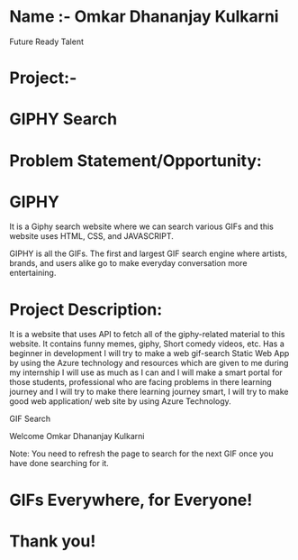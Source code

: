 # Name :- Omkar Dhananjay Kulkarni


Future Ready Talent

# Project:-                                                  
#                                                                      GIPHY Search 

 


# Problem Statement/Opportunity:

#                                                                          GIPHY
 It is a Giphy search website where we can search various GIFs and this website uses HTML, CSS, and JAVASCRIPT.
 
 GIPHY is all the GIFs. The first and largest GIF search engine where artists, brands, and users alike go to make everyday conversation more entertaining.

# Project Description:
 
 It is a website that uses API to fetch all of the giphy-related material to this website. It contains funny memes, giphy, Short comedy videos, etc. Has a beginner in development I will try to make a web gif-search Static Web App by using the Azure technology and resources which are given to me during my internship I will use as much as I can and I will make a smart portal for those students, professional who are facing problems in there learning journey and I will try to make there learning journey smart, I will try to make good web application/ web site by using Azure Technology.


GIF Search

Welcome Omkar Dhananjay Kulkarni

Note: You need to refresh the page to search for the next GIF once you have done searching for it.


# GIFs Everywhere, for Everyone!

# Thank you!





